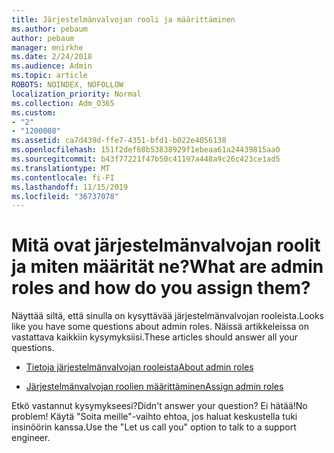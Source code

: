 ```yaml
---
title: Järjestelmänvalvojan rooli ja määrittäminen
ms.author: pebaum
author: pebaum
manager: mnirkhe
ms.date: 2/24/2018
ms.audience: Admin
ms.topic: article
ROBOTS: NOINDEX, NOFOLLOW
localization_priority: Normal
ms.collection: Adm_O365
ms.custom:
- "2"
- "1200008"
ms.assetid: ca7d439d-ffe7-4351-bfd1-b022e4056138
ms.openlocfilehash: 151f2def68b53838929f1ebeaa61a24439815aa0
ms.sourcegitcommit: b43f77221f47b50c41197a448a9c26c423ce1ad5
ms.translationtype: MT
ms.contentlocale: fi-FI
ms.lasthandoff: 11/15/2019
ms.locfileid: "36737078"
---
```

# <a name="what-are-admin-roles-and-how-do-you-assign-them"></a><span data-ttu-id="78261-102">Mitä ovat järjestelmänvalvojan roolit ja miten määrität ne?</span><span class="sxs-lookup"><span data-stu-id="78261-102">What are admin roles and how do you assign them?</span></span>

<span data-ttu-id="78261-103">Näyttää siltä, että sinulla on kysyttävää järjestelmänvalvojan rooleista.</span><span class="sxs-lookup"><span data-stu-id="78261-103">Looks like you have some questions about admin roles.</span></span> <span data-ttu-id="78261-104">Näissä artikkeleissa on vastattava kaikkiin kysymyksiisi.</span><span class="sxs-lookup"><span data-stu-id="78261-104">These articles should answer all your questions.</span></span>
  
- [<span data-ttu-id="78261-105">Tietoja järjestelmänvalvojan rooleista</span><span class="sxs-lookup"><span data-stu-id="78261-105">About admin roles</span></span>](https://docs.microsoft.com/office365/admin/add-users/about-admin-roles)

- [<span data-ttu-id="78261-106">Järjestelmänvalvojan roolien määrittäminen</span><span class="sxs-lookup"><span data-stu-id="78261-106">Assign admin roles</span></span>](https://docs.microsoft.com/office365/admin/add-users/assign-admin-roles)

<span data-ttu-id="78261-107">Etkö vastannut kysymykseesi?</span><span class="sxs-lookup"><span data-stu-id="78261-107">Didn't answer your question?</span></span> <span data-ttu-id="78261-108">Ei hätää!</span><span class="sxs-lookup"><span data-stu-id="78261-108">No problem!</span></span> <span data-ttu-id="78261-109">Käytä "Soita meille"-vaihto ehtoa, jos haluat keskustella tuki insinöörin kanssa.</span><span class="sxs-lookup"><span data-stu-id="78261-109">Use the "Let us call you" option to talk to a support engineer.</span></span>
  